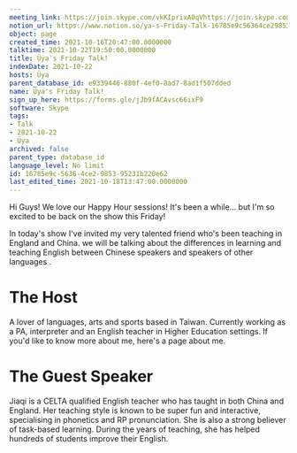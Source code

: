```yaml
---
meeting_link: https://join.skype.com/vkKIprixA0qVhttps://join.skype.com/vkKIprixA0qV
notion_url: https://www.notion.so/ya-s-Friday-Talk-16785e9c56364ce2985395231b220e62
object: page
created_time: 2021-10-16T20:47:00.0000000
talktime: 2021-10-22T19:50:00.0000000
title: Üya's Friday Talk!
indexDate: 2021-10-22
hosts: Üya
parent_database_id: e9339446-880f-4ef0-8ad7-8ad1f507dded
name: Üya's Friday Talk!
sign_up_here: https://forms.gle/jJb9fACAvsc66ixF9
software: Skype
tags:
- Talk
- 2021-10-22
- Üya
archived: false
parent_type: database_id
language_level: No limit
id: 16785e9c-5636-4ce2-9853-95231b220e62
last_edited_time: 2021-10-18T13:47:00.0000000
---
```


Hi Guys! 
We love our Happy Hour sessions! It's been a while... but I'm so excited to be back on the show this Friday!  

In today's show I've invited my very talented friend who's been teaching in England and China. 
we will be talking about the  differences in learning and teaching English between Chinese speakers and speakers of other languages .  


# The Host
A lover of languages, arts and sports based in Taiwan. Currently working as a PA, interpreter and an English teacher in Higher Education settings. 
If you'd like to know more about me, here's a page about me. 

# The Guest Speaker
Jiaqi is a CELTA qualified English teacher who has taught in both China and England. Her teaching style is known to be super fun and interactive, specialising in phonetics and RP pronunciation. She is also a strong believer of task-based learning. 
During the years of teaching, she has helped hundreds of students improve their English.
 
 
























